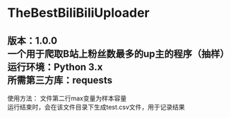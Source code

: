 # TheBestBiliBiliUploader
版本：1.0.0  
一个用于爬取B站上粉丝数最多的up主的程序（抽样）  
运行环境：Python 3.x  
所需第三方库：requests  
---
使用方法：
  文件第二行max变量为样本容量  
  运行结束时，会在该文件目录下生成test.csv文件，用于记录结果  

